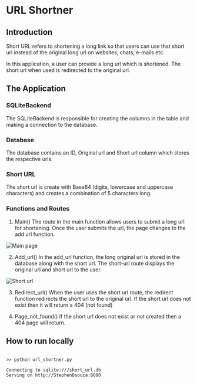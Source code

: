 # URL Shortner

## Introduction

Short URL refers to shortening a long link so that users can use that short url instead of the original long url on websites, chats, e-mails etc.

In this application, a user can provide a long url which is shortened. The short url when used is redirected to the original url.

## The Application

### SQLiteBackend

The SQLiteBackend is responsible for creating the columns in the table and making a connection to the database.

### Database

The database contains an ID, Original url and Short url column which stores the respective urls.

### Short URL

The short url is create with Base64 (digits, lowercase and uppercase characters) and creates a combination of 5 characters long.

### Functions and Routes

1. Main()
The route in the main function allows users to submit a long url for shortening. Once the user submits the url, the page changes to the add url function.

![Main page](main.png)

2. Add_url()
In the add_url function, the long original url is stored in the database along with the short url. The short-url route displays the original url and short url to the user.

![Short url](short_url.png)

3. Redirect_url()
When the user uses the short url route, the redirect function redirects the short url to the original url. If the short url does not exist then it will return a 404 (not found)

4. Page_not_found()
If the short url does not exist or not created then a 404 page will return.

## How to run locally

```

>> python url_shortner.py

Connecting to sqlite:///short_url.db
Serving on http://StephenDsouza:8080

```